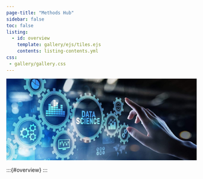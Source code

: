 ```yaml
---
page-title: "Methods Hub"
sidebar: false
toc: false
listing:
  - id: overview
    template: gallery/ejs/tiles.ejs
    contents: listing-contents.yml
css: 
 - gallery/gallery.css
---
```


![](img/header.jpeg)


:::{#overview}
:::
